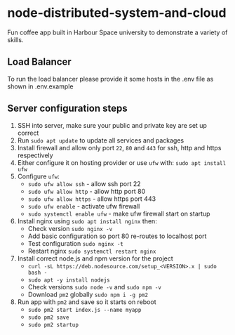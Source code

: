 # node-distributed-system-and-cloud

Fun coffee app built in Harbour Space university to demonstrate a variety of skills.

## Load Balancer

To run the load balancer please provide it some hosts in the .env file as shown in .env.example

## Server configuration steps

1. SSH into server, make sure your public and private key are set up correct
2. Run `sudo apt update` to update all services and packages
3. Install firewall and allow only port `22`, `80` and `443` for ssh, http and https respectively
4. Either configure it on hosting provider or use `ufw` with: `sudo apt install ufw`
5. Configure `ufw`:
    - `sudo ufw allow ssh` - allow ssh port 22
    - `sudo ufw allow http` - allow http port 80
    - `sudo ufw allow https` - allow https port 443
    - `sudo ufw enable` - activate ufw firewall
    - `sudo systemctl enable ufw` - make ufw firewall start on startup
6. Install nginx using `sudo apt install nginx` then:
    - Check version `sudo nginx -v`
    - Add basic configuration so port 80 re-routes to localhost port
    - Test configuration `sudo nginx -t`
    - Restart nginx `sudo systemctl restart nginx`
7. Install correct node.js and npm version for the project
    - `curl -sL https://deb.nodesource.com/setup_<VERSION>.x | sudo bash -`
    - `sudo apt -y install nodejs`
    - Check versions `sudo node -v` and `sudo npm -v`
    - Download `pm2` globally `sudo npm i -g pm2`
8. Run app with `pm2` and save so it starts on reboot
    - `sudo pm2 start index.js --name myapp`
    - `sudo pm2 save`
    - `sudo pm2 startup`
